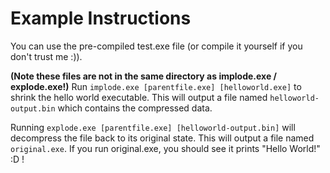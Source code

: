 # Example Instructions #
You can use the pre-compiled test.exe file (or compile it yourself if you don't trust me :)).

**(Note these files are not in the same directory as implode.exe / explode.exe!)**
Run `implode.exe [parentfile.exe] [helloworld.exe]` to shrink the hello world executable.
This will output a file named `helloworld-output.bin` which contains the compressed data.

Running `explode.exe [parentfile.exe] [helloworld-output.bin]` will decompress the file back to its original state.
This will output a file named `original.exe`. If you run original.exe, you should see it prints "Hello World!" :D !
